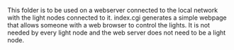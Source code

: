 This folder is to be used on a webserver connected to the local network with
the light nodes connected to it. index.cgi generates a simple webpage that 
allows someone with a web browser to control the lights. It is not needed 
by every light node and the web server does not need to be a light node.

